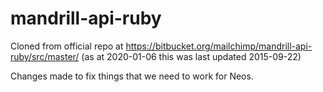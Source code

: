 # mandrill-api-ruby

Cloned from official repo at https://bitbucket.org/mailchimp/mandrill-api-ruby/src/master/
(as at 2020-01-06 this was last updated 2015-09-22)

Changes made to fix things that we need to work for Neos.
